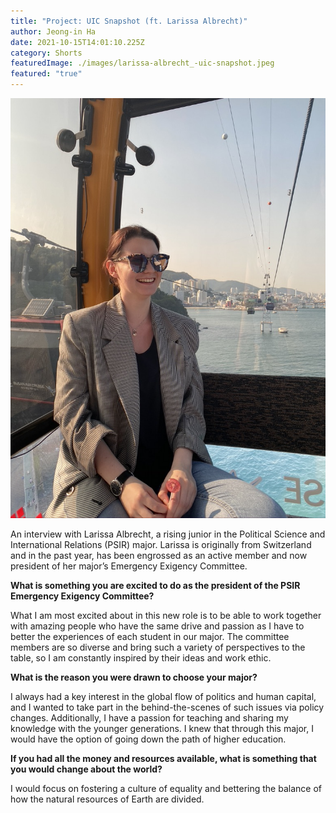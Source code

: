 ```yaml
---
title: "Project: UIC Snapshot (ft. Larissa Albrecht)"
author: Jeong-in Ha
date: 2021-10-15T14:01:10.225Z
category: Shorts
featuredImage: ./images/larissa-albrecht_-uic-snapshot.jpeg
featured: "true"
---
```

![](images/larissa-albrecht_-uic-snapshot.jpeg)

An interview with Larissa Albrecht, a rising junior in the Political Science and International Relations (PSIR) major. Larissa is originally from Switzerland and in the past year, has been engrossed as an active member and now president of her major’s Emergency Exigency Committee.

**What is something you are excited to do as the president of the PSIR Emergency Exigency Committee?**

What I am most excited about in this new role is to be able to work together with amazing people who have the same drive and passion as I have to better the experiences of each student in our major. The committee members are so diverse and bring such a variety of perspectives to the table, so I am constantly inspired by their ideas and work ethic.

**What is the reason you were drawn to choose your major?**

I always had a key interest in the global flow of politics and human capital, and I wanted to take part in the behind-the-scenes of such issues via policy changes. Additionally, I have a passion for teaching and sharing my knowledge with the younger generations. I knew that through this major, I would have the option of going down the path of higher education. 

**If you had all the money and resources available, what is something that you would change about the world?**

I would focus on fostering a culture of equality and bettering the balance of how the natural resources of Earth are divided.